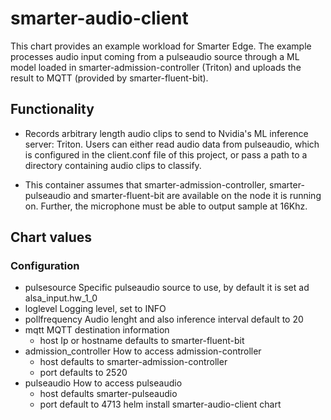 # smarter-audio-client

This chart provides an example workload for Smarter Edge. The example processes audio input coming from a pulseaudio source through a ML model loaded in smarter-admission-controller (Triton) and uploads the result to MQTT (provided by smarter-fluent-bit).

## Functionality
- Records arbitrary length audio clips to send to Nvidia's ML inference server: Triton. Users can either read audio data from pulseaudio, which is configured in the client.conf file of this project, or pass a path to a directory containing audio clips to classify.

- This container assumes that smarter-admission-controller, smarter-pulseaudio and smarter-fluent-bit  are available on the node it is running on. Further, the microphone must be able to output sample at 16Khz. 

## Chart values

### Configuration

* pulsesource
  Specific pulseaudio source to use, by default it is set ad  alsa_input.hw_1_0
* loglevel
  Logging level, set to INFO
* pollfrequency
  Audio lenght and also inference interval default to 20
* mqtt
  MQTT destination information
  * host
    Ip or hostname defaults to smarter-fluent-bit
* admission_controller
  How to access admission-controller
  * host
    defaults to smarter-admission-controller
  * port
    defaults to 2520
* pulseaudio
  How to access pulseaudio
  * host
    defaults smarter-pulseaudio
  * port
    default to 4713
helm install smarter-audio-client chart
```

